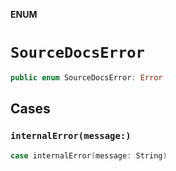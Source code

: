 **ENUM**

# `SourceDocsError`

```swift
public enum SourceDocsError: Error
```

## Cases
### `internalError(message:)`

```swift
case internalError(message: String)
```
